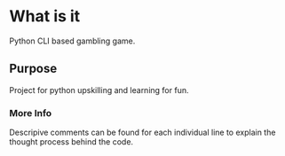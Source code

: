 # What is it

Python CLI based gambling game.

## Purpose

Project for python upskilling and learning for fun.

### More Info

Descripive comments can be found for each individual line to explain the thought process behind the code.